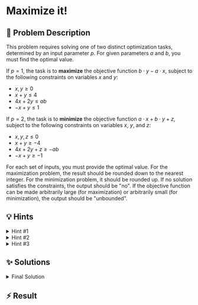 # Maximize it!

## 📝 Problem Description

This problem requires solving one of two distinct optimization tasks, determined by an input parameter $p$. For given parameters $a$ and $b$, you must find the optimal value.

If $p=1$, the task is to **maximize** the objective function $b \cdot y - a \cdot x$, subject to the following constraints on variables $x$ and $y$:
- $x, y \ge 0$
- $x + y \le 4$
- $4x + 2y \le ab$
- $-x + y \le 1$

If $p=2$, the task is to **minimize** the objective function $a \cdot x + b \cdot y + z$, subject to the following constraints on variables $x$, $y$, and $z$:
- $x, y, z \le 0$
- $x + y \ge -4$
- $4x + 2y + z \ge -ab$
- $-x + y \ge -1$

For each set of inputs, you must provide the optimal value. For the maximization problem, the result should be rounded down to the nearest integer. For the minimization problem, it should be rounded up. If no solution satisfies the constraints, the output should be "no". If the objective function can be made arbitrarily large (for maximization) or arbitrarily small (for minimization), the output should be "unbounded".

## 💡 Hints

<details>
<summary>Hint #1</summary>
The problem is presented in a very structured, mathematical form. You are asked to optimize a linear function of several variables, subject to a set of linear inequality constraints. What is the general name for this class of optimization problems?
</details>
<details>
<summary>Hint #2</summary>
This problem is a classic example of **Linear Programming (LP)**. Rather than implementing a solver from scratch (like the Simplex algorithm), you can leverage existing, highly-optimized libraries. The CGAL (Computational Geometry Algorithms Library) is an excellent choice for this, as it provides a robust LP solver.
</details>
<details>
<summary>Hint #3</summary>
The CGAL LP solver is designed to *minimize* an objective function. The problem for $p=2$ is a minimization problem, so it can be solved directly. However, the problem for $p=1$ is a *maximization* problem. To handle this, you can use the mathematical identity:
$$ \max(f(\mathbf{x})) = - \min(-f(\mathbf{x})) $$
This means you can solve the maximization problem by minimizing the *negation* of its objective function and then negating the resulting optimal value.
</details>

## ✨ Solutions

<details>
<summary>Final Solution</summary>
This problem is a direct application of **Linear Programming (LP)**. An LP problem involves optimizing (minimizing or maximizing) a linear objective function, subject to a set of linear equality and inequality constraints. Given the explicit mathematical formulation, the most straightforward approach is to use a dedicated LP solver, such as the one provided by the CGAL library.

### Core Idea: Translating the Problem for CGAL

The main task is to translate the two given optimization problems into a format that the CGAL LP solver understands. This involves:
1.  Defining the variables.
2.  Setting the bounds for each variable (e.g., $x \ge 0$ or $z \le 0$).
3.  Specifying the linear constraints.
4.  Defining the objective function to be optimized.

### Handling Problem Type 1 (Maximization)

-   **Objective:** Maximize $b \cdot y - a \cdot x$.
-   **CGAL Adaptation:** As mentioned in the hints, CGAL's solver minimizes. We can find $\max(b \cdot y - a \cdot x)$ by computing $-\min(-(b \cdot y - a \cdot x))$. This means we ask CGAL to minimize the new objective function $a \cdot x - b \cdot y$. The final answer will be the negative of the value returned by the solver.
-   **Variables and Bounds:** We have two variables, $x$ and $y$. The constraint $x, y \ge 0$ sets a lower bound of 0 for both. This is configured in the `Program` constructor: `Program lp(CGAL::SMALLER, true, 0, false, 0);`. The `true, 0` part sets a lower bound of 0 for all variables.
-   **Constraints:** The inequalities are of the form $A \cdot x \le b$. We translate each one:
    -   $x + y \le 4 \implies 1 \cdot x + 1 \cdot y \le 4$
    -   $4x + 2y \le ab \implies 4 \cdot x + 2 \cdot y \le ab$
    -   $-x + y \le 1 \implies -1 \cdot x + 1 \cdot y \le 1$
-   **Output:** If a solution exists, we take `-s.objective_value()` and round it down using `std::floor`.

### Handling Problem Type 2 (Minimization)

-   **Objective:** Minimize $a \cdot x + b \cdot y + z$. This is a standard minimization problem, so we can use the solver directly.
-   **Variables and Bounds:** We have three variables: $x, y, z$. The constraint $x, y, z \le 0$ sets an upper bound of 0 for all of them. This is configured as `Program lp(CGAL::LARGER, false, 0, true, 0);`. The `true, 0` part here sets an *upper* bound of 0.
-   **Constraints:** The inequalities are of the form $A \cdot x \ge b$. The `CGAL::LARGER` parameter in the constructor tells the solver to interpret constraints as $\ge$.
    -   $x + y \ge -4 \implies 1 \cdot x + 1 \cdot y + 0 \cdot z \ge -4$
    -   $4x + 2y + z \ge -ab \implies 4 \cdot x + 2 \cdot y + 1 \cdot z \ge -ab$
    -   $-x + y \ge -1 \implies -1 \cdot x + 1 \cdot y + 0 \cdot z \ge -1$
-   **Output:** If a solution exists, we take `s.objective_value()` and round it up using `std::ceil`.

### Interpreting Solver Results

The `CGAL::Quadratic_program_solution` object `s` provides methods to check the status of the solution:
-   `s.is_infeasible()`: Returns `true` if no solution satisfies the constraints. We output "no".
-   `s.is_unbounded()`: Returns `true` if the objective function can be improved indefinitely. We output "unbounded".
-   `s.objective_value()`: Returns the optimal value if one exists.

The following C++ code implements this logic.

```cpp
#include <iostream>
#include <cmath>

#include <CGAL/QP_models.h>
#include <CGAL/QP_functions.h>
#include <CGAL/Gmpz.h>

// Define types for the linear program
typedef int IT;
typedef CGAL::Gmpz ET;
typedef CGAL::Quadratic_program<IT> Program;
typedef CGAL::Quadratic_program_solution<ET> Solution;

// Variable indices for better readability
const int X = 0;
const int Y = 1;
const int Z = 2;

void solve() {
  while (true) {
    int p;
    std::cin >> p;
    if (p == 0) break;

    IT a, b;
    std::cin >> a >> b;

    if (p == 1) {
      // Problem 1: Maximize b*y - a*x subject to Ax <= b
      // This is equivalent to minimizing -(b*y - a*x) = a*x - b*y
      
      // Setup LP: constraints are Ax <= b, variables are >= 0
      Program lp(CGAL::SMALLER, true, 0, false, 0);

      // Constraint 1: x + y <= 4
      lp.set_a(X, 0, 1); lp.set_a(Y, 0, 1); lp.set_b(0, 4);
      // Constraint 2: 4x + 2y <= ab
      lp.set_a(X, 1, 4); lp.set_a(Y, 1, 2); lp.set_b(1, a * b);
      // Constraint 3: -x + y <= 1
      lp.set_a(X, 2, -1); lp.set_a(Y, 2, 1); lp.set_b(2, 1);

      // Objective function: minimize a*x - b*y
      lp.set_c(X, a);
      lp.set_c(Y, -b);

      Solution s = CGAL::solve_linear_program(lp, ET());
      if (s.is_unbounded()) {
        std::cout << "unbounded\n";
      } else if (s.is_infeasible()) {
        std::cout << "no\n";
      } else {
        // Result is -min(-f), rounded down
        double result = -CGAL::to_double(s.objective_value());
        std::cout << static_cast<long>(std::floor(result)) << "\n";
      }
    } else { // p == 2
      // Problem 2: Minimize a*x + b*y + z subject to Ax >= b
      
      // Setup LP: constraints are Ax >= b, variables are <= 0
      Program lp(CGAL::LARGER, false, 0, true, 0);

      // Constraint 1: x + y >= -4
      lp.set_a(X, 0, 1); lp.set_a(Y, 0, 1); lp.set_b(0, -4);
      // Constraint 2: 4x + 2y + z >= -ab
      lp.set_a(X, 1, 4); lp.set_a(Y, 1, 2); lp.set_a(Z, 1, 1); lp.set_b(1, -a * b);
      // Constraint 3: -x + y >= -1
      lp.set_a(X, 2, -1); lp.set_a(Y, 2, 1); lp.set_b(2, -1);

      // Objective function: minimize a*x + b*y + z
      lp.set_c(X, a);
      lp.set_c(Y, b);
      lp.set_c(Z, 1);

      Solution s = CGAL::solve_linear_program(lp, ET());
      if (s.is_unbounded()) {
        std::cout << "unbounded\n";
      } else if (s.is_infeasible()) {
        std::cout << "no\n";
      } else {
        // Result is min(f), rounded up
        double result = CGAL::to_double(s.objective_value());
        std::cout << static_cast<long>(std::ceil(result)) << "\n";
      }
    }
  }
}

int main() {
  std::ios_base::sync_with_stdio(false);
  solve();
  return 0;
}
```

</details>

## ⚡ Result

```plaintext

```